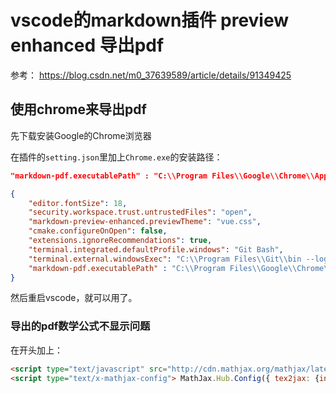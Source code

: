 <!--
 * @Author: MB's X13 374870361@qq.com
 * @Date: 2023-04-30 17:52:33
 * @LastEditors: MB's X13 374870361@qq.com
 * @LastEditTime: 2023-09-28 09:57:55
 * @FilePath: \Notes\MyNotes\03 IDEs\VScode\Plugin\Markdown\markdown-preview-enhanced导出pdf.md
 * @Description: 
-->
# vscode的markdown插件 preview enhanced 导出pdf

参考：
https://blog.csdn.net/m0_37639589/article/details/91349425

## 使用chrome来导出pdf

先下载安装Google的Chrome浏览器

在插件的`setting.json`里加上`Chrome.exe`的安装路径：

```json
"markdown-pdf.executablePath" : "C:\\Program Files\\Google\\Chrome\\Application"
```

```json
{
    "editor.fontSize": 18,
    "security.workspace.trust.untrustedFiles": "open",
    "markdown-preview-enhanced.previewTheme": "vue.css",
    "cmake.configureOnOpen": false,
    "extensions.ignoreRecommendations": true,
    "terminal.integrated.defaultProfile.windows": "Git Bash",
    "terminal.external.windowsExec": "C:\\Program Files\\Git\\bin --login",
    "markdown-pdf.executablePath" : "C:\\Program Files\\Google\\Chrome\\Application"
}
```

然后重启vscode，就可以用了。

### 导出的pdf数学公式不显示问题

在开头加上：

```html
<script type="text/javascript" src="http://cdn.mathjax.org/mathjax/latest/MathJax.js?config=TeX-AMS-MML_HTMLorMML"></script>
<script type="text/x-mathjax-config"> MathJax.Hub.Config({ tex2jax: {inlineMath: [['$', '$']]}, messageStyle: "none" });</script>

```
